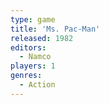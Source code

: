 ```yaml
---
type: game
title: 'Ms. Pac-Man'
released: 1982
editors: 
  - Namco
players: 1
genres:
  - Action
---
```

